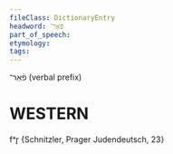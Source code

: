 ```yaml
---
fileClass: DictionaryEntry
headword: פֿאַר־
part_of_speech: 
etymology: 
tags: 
---
```

פֿאַר־
(verbal prefix)

WESTERN
========

fᵃr̥ {Schnitzler, Prager Judendeutsch, 23}